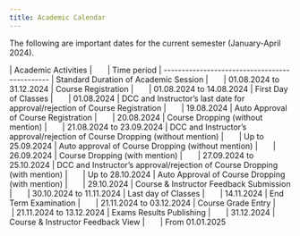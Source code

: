 ```yaml
---
title: Academic Calendar
---
```


The following are important dates for the current semester (January-April 2024).

| Academic Activities |&nbsp; &nbsp; &nbsp; &nbsp;| Time period
| ----------------------------------------------
| Standard Duration of Academic Session |&nbsp; &nbsp; &nbsp; &nbsp;| 01.08.2024 to 31.12.2024
| Course Registration |&nbsp; &nbsp; &nbsp; &nbsp;| 01.08.2024 to 14.08.2024
| First Day of Classes |&nbsp; &nbsp; &nbsp; &nbsp;| 01.08.2024
| DCC and Instructor’s last date for approval/rejection of Course Registration |&nbsp; &nbsp; &nbsp; &nbsp;| 19.08.2024
| Auto Approval of Course Registration |&nbsp; &nbsp; &nbsp; &nbsp;| 20.08.2024
| Course Dropping (without mention) |&nbsp; &nbsp; &nbsp; &nbsp;| 21.08.2024 to 23.09.2024
| DCC and Instructor’s approval/rejection of Course Dropping (without mention) |&nbsp; &nbsp; &nbsp; &nbsp;| Up to 25.09.2024 
| Auto approval of Course Dropping (without mention) |&nbsp; &nbsp; &nbsp; &nbsp;| 26.09.2024
| Course Dropping (with mention) |&nbsp; &nbsp; &nbsp; &nbsp;| 27.09.2024 to 25.10.2024 
| DCC and Instructor’s approval/rejection of Course Dropping (with mention) |&nbsp; &nbsp; &nbsp; &nbsp;| Up to 28.10.2024
| Auto Approval of Course Dropping (with mention) |&nbsp; &nbsp; &nbsp; &nbsp;| 29.10.2024
| Course & Instructor Feedback Submission |&nbsp; &nbsp; &nbsp; &nbsp;| 30.10.2024 to 11.11.2024
| Last day of Classes |&nbsp; &nbsp; &nbsp; &nbsp;| 14.11.2024
| End Term Examination |&nbsp; &nbsp; &nbsp; &nbsp;| 21.11.2024 to 03.12.2024
| Course Grade Entry |&nbsp; &nbsp; &nbsp; &nbsp;| 21.11.2024 to 13.12.2024
| Exams Results Publishing |&nbsp; &nbsp; &nbsp; &nbsp;| 31.12.2024
| Course & Instructor Feedback View    |&nbsp; &nbsp; &nbsp; &nbsp;| From 01.01.2025

